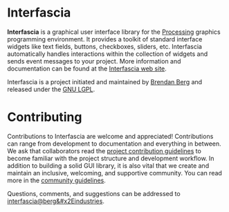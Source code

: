 Interfascia
===========

__Interfascia__ is a graphical user interface library for the [Processing][p5]
graphics programming environment. It provides a toolkit of standard interface
widgets like text fields, buttons, checkboxes, sliders, etc. Interfascia
automatically handles interactions within the collection of widgets and sends
event messages to your project. More information and documentation can be
found at the [Interfascia web site][interfascia].

Interfascia is a project initiated and maintained by [Brendan Berg][berg]
and released under the [GNU LGPL][lgpl].

# Contributing

Contributions to Interfascia are welcome and appreciated! Contributions can
range from development to documentation and everything in between.
We ask that collaborators read the [project contribution guidelines][guide]
to become familiar with the project structure and development workflow.
In addition to building a solid GUI library, it is also vital that we create
and maintain an inclusive, welcoming, and supportive community. You can read
more in the [community guidelines][cg].

Questions, comments, and suggestions can be addressed to
[interfascia&#x40;berg&#x2Eindustries][mailto].


[p5]: http://processing.org/
[interfascia]: http://interfascia.berg.industries/
[berg]: https://berg.industries/
[lgpl]: http://www.gnu.org/licenses/lgpl.html
[guide]: docs/contributing.md
[cg]: docs/community_guidelines.md
[mailto]: mailto:interfascia%40berg%2Eindustries
